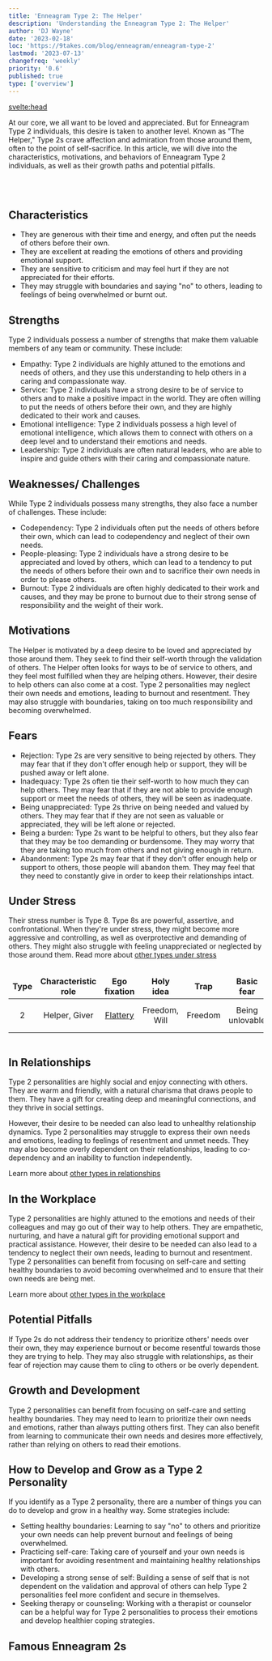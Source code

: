 ```yaml
---
title: 'Enneagram Type 2: The Helper'
description: 'Understanding the Enneagram Type 2: The Helper'
author: 'DJ Wayne'
date: '2023-02-18'
loc: 'https://9takes.com/blog/enneagram/enneagram-type-2'
lastmod: '2023-07-13'
changefreq: 'weekly'
priority: '0.6'
published: true
type: ['overview']
---
```


<svelte:head>

<!-- <meta property="og:image" content="" /> -->
  <link rel="canonical" href="https://9takes.com/blog/enneagram/enneagram-type-2">
</svelte:head>
<script>
	import  Carousel  from "../../lib/components/molecules/Carousel.svelte";
    import FamousTypes from "../../lib/components/molecules/FamousTypes.svelte";
    import MarqueeHorizontal from "../../lib/components/atoms/MarqueeHorizontal.svelte";
</script>

<p class="firstLetter">At our core, we all want to be loved and appreciated. But for Enneagram Type 2 individuals, this desire is taken to another level. Known as "The Helper," Type 2s crave affection and admiration from those around them, often to the point of self-sacrifice. In this article, we will dive into the characteristics, motivations, and behaviors of Enneagram Type 2 individuals, as well as their growth paths and potential pitfalls.</p>

<br>
<Carousel type={2} gridDisplay={true} />
<br>

## Characteristics

- They are generous with their time and energy, and often put the needs of others before their own.
- They are excellent at reading the emotions of others and providing emotional support.
- They are sensitive to criticism and may feel hurt if they are not appreciated for their efforts.
- They may struggle with boundaries and saying "no" to others, leading to feelings of being overwhelmed or burnt out.

## Strengths

Type 2 individuals possess a number of strengths that make them valuable members of any team or community. These include:

- Empathy: Type 2 individuals are highly attuned to the emotions and needs of others, and they use this understanding to help others in a caring and compassionate way.
- Service: Type 2 individuals have a strong desire to be of service to others and to make a positive impact in the world. They are often willing to put the needs of others before their own, and they are highly dedicated to their work and causes.
- Emotional intelligence: Type 2 individuals possess a high level of emotional intelligence, which allows them to connect with others on a deep level and to understand their emotions and needs.
- Leadership: Type 2 individuals are often natural leaders, who are able to inspire and guide others with their caring and compassionate nature.

## Weaknesses/ Challenges

While Type 2 individuals possess many strengths, they also face a number of challenges. These include:

- Codependency: Type 2 individuals often put the needs of others before their own, which can lead to codependency and neglect of their own needs.
- People-pleasing: Type 2 individuals have a strong desire to be appreciated and loved by others, which can lead to a tendency to put the needs of others before their own and to sacrifice their own needs in order to please others.
- Burnout: Type 2 individuals are often highly dedicated to their work and causes, and they may be prone to burnout due to their strong sense of responsibility and the weight of their work.

<div>
<MarqueeHorizontal displayList={[{name: 'at a party', link: '/blog/enneagram/enneagram-types-at-party'}, {name: 'in stress', link: '/blog/enneagram/enneagram-types-in-stress'}, {name: 'being ghosted', link: '/blog/enneagram/enneagram-types-being-ghosted'}, {name: 'strengths and weaknesses', link: '/blog/enneagram/enneagram-strengths-and-weaknesses'}, {name: 'communication styles', link: '/blog/enneagram/enneagram-communication-styles'} ]} />
</div>

## Motivations

The Helper is motivated by a deep desire to be loved and appreciated by those around them. They seek to find their self-worth through the validation of others. The Helper often looks for ways to be of service to others, and they feel most fulfilled when they are helping others. However, their desire to help others can also come at a cost. Type 2 personalities may neglect their own needs and emotions, leading to burnout and resentment. They may also struggle with boundaries, taking on too much responsibility and becoming overwhelmed.

## Fears

- Rejection: Type 2s are very sensitive to being rejected by others. They may fear that if they don't offer enough help or support, they will be pushed away or left alone.
- Inadequacy: Type 2s often tie their self-worth to how much they can help others. They may fear that if they are not able to provide enough support or meet the needs of others, they will be seen as inadequate.
- Being unappreciated: Type 2s thrive on being needed and valued by others. They may fear that if they are not seen as valuable or appreciated, they will be left alone or rejected.
- Being a burden: Type 2s want to be helpful to others, but they also fear that they may be too demanding or burdensome. They may worry that they are taking too much from others and not giving enough in return.
- Abandonment: Type 2s may fear that if they don't offer enough help or support to others, those people will abandon them. They may feel that they need to constantly give in order to keep their relationships intact.

## Under Stress

Their stress number is Type 8. Type 8s are powerful, assertive, and confrontational. When they're under stress, they might become more aggressive and controlling, as well as overprotective and demanding of others. They might also struggle with feeling unappreciated or neglected by those around them. Read more about <a href="/blog/enneagram/enneagram-stress-number">other types under stress </a>

<div class="scroll-table">

| Type | Characteristic role | Ego fixation                                       | Holy idea     | Trap    | Basic fear      | Basic desire           | [Temptation](https://en.wikipedia.org/wiki/Temptation)                                   | [Vice](https://en.wikipedia.org/wiki/Seven_deadly_sins)/Passion | [Virtue](https://en.wikipedia.org/wiki/Virtue)     | Stress/ Disintegration | Security/ Integration |
| ---- | ------------------- | -------------------------------------------------- | ------------- | ------- | --------------- | ---------------------- | ---------------------------------------------------------------------------------------- | --------------------------------------------------------------- | -------------------------------------------------- | ---------------------- | --------------------- |
| 2    | Helper, Giver       | [Flattery](https://en.wikipedia.org/wiki/Flattery) | Freedom, Will | Freedom | Being unlovable | To feel worthy of love | Deny own needs, [manipulation](https://en.wikipedia.org/wiki/Psychological_manipulation) | [Pride](https://en.wikipedia.org/wiki/Pride)                    | [Humility](https://en.wikipedia.org/wiki/Humility) | 8                      | 4                     |

</div>

## In Relationships

Type 2 personalities are highly social and enjoy connecting with others. They are warm and friendly, with a natural charisma that draws people to them. They have a gift for creating deep and meaningful connections, and they thrive in social settings.

However, their desire to be needed can also lead to unhealthy relationship dynamics. Type 2 personalities may struggle to express their own needs and emotions, leading to feelings of resentment and unmet needs. They may also become overly dependent on their relationships, leading to co-dependency and an inability to function independently.

Learn more about [other types in relationships](/blog/enneagram/enneagram-types-in-relationships)

## In the Workplace

Type 2 personalities are highly attuned to the emotions and needs of their colleagues and may go out of their way to help others. They are empathetic, nurturing, and have a natural gift for providing emotional support and practical assistance. However, their desire to be needed can also lead to a tendency to neglect their own needs, leading to burnout and resentment. Type 2 personalities can benefit from focusing on self-care and setting healthy boundaries to avoid becoming overwhelmed and to ensure that their own needs are being met.

Learn more about [other types in the workplace](/blog/enneagram/enneagram-types-working-in-teams)

## Potential Pitfalls

If Type 2s do not address their tendency to prioritize others' needs over their own, they may experience burnout or become resentful towards those they are trying to help. They may also struggle with relationships, as their fear of rejection may cause them to cling to others or be overly dependent.

## Growth and Development

Type 2 personalities can benefit from focusing on self-care and setting healthy boundaries. They may need to learn to prioritize their own needs and emotions, rather than always putting others first. They can also benefit from learning to communicate their own needs and desires more effectively, rather than relying on others to read their emotions.

## How to Develop and Grow as a Type 2 Personality

If you identify as a Type 2 personality, there are a number of things you can do to develop and grow in a healthy way. Some strategies include:

- Setting healthy boundaries: Learning to say "no" to others and prioritize your own needs can help prevent burnout and feelings of being overwhelmed.
- Practicing self-care: Taking care of yourself and your own needs is important for avoiding resentment and maintaining healthy relationships with others.
- Developing a strong sense of self: Building a sense of self that is not dependent on the validation and approval of others can help Type 2 personalities feel more confident and secure in themselves.
- Seeking therapy or counseling: Working with a therapist or counselor can be a helpful way for Type 2 personalities to process their emotions and develop healthier coping strategies.

## Famous Enneagram 2s

<FamousTypes type={2} />

<!-- ## Psychologist Studies Relevant to the Enneagram 2
- Personality is composed of nature and nurture: categorized as desire to be helpful and loved as it pertains to understanding the factors that shape a person's personality - Francis Galton
- The family is the "factory" where people are made by Virginia Satir. Virginia Satir's work was centered around family therapy and improving family relationships, which aligns with the core fear of type twos - fear of being unloved. Type twos have a strong desire to be loved and needed, and often seek to fulfill those desires through helping others and building close relationships. Virginia Satir's work on family dynamics and improving family relationships reflects this desire to help and be loved. -->

<div>
<script type="application/ld+json">
{
  "@context": "http://schema.org",
  "@graph": [
    {
      "type": "Person",
      "characteristics": [
        "Generous with time and energy",
        "Prioritizes the needs of others",
        "Excellent at reading the emotions of others",
        "Sensitive to criticism",
        "Struggles with boundaries and saying 'no'"
      ],
      "description": "Enneagram Type 2, known as 'The Helper', is a personality type characterized by a strong desire to be loved and appreciated by others.",
      "fears": [
        "Rejection",
        "Inadequacy",
        "Being unappreciated",
        "Being a burden",
        "Abandonment"
      ],
      "growthAndDevelopment": [
        "Focusing on self-care",
        "Setting healthy boundaries",
        "Prioritizing own needs",
        "Communicating needs and desires effectively"
      ],
      "howToDevelopAndGrow": [
        "Setting healthy boundaries",
        "Practicing self-care",
        "Developing a strong sense of self",
        "Seeking therapy or counseling"
      ],
      "motivations": [
        "Desire to be loved and appreciated",
        "Validation from others",
        "Fulfillment from helping others"
      ],
      "name": "Enneagram Type 2",
      "relationshipTraits": [
        "Highly social",
        "Warm and friendly",
        "Natural charisma",
        "Creates deep and meaningful connections",
        "Struggles to express own needs",
        "Prone to co-dependency"
      ],
      "strengths": [
        "Empathy",
        "Service",
        "Emotional intelligence",
        "Leadership"
      ],
      "weaknesses": [
        "Codependency",
        "People-pleasing",
        "Burnout"
      ],
      "workplaceTraits": [
        "Attuned to emotions and needs of colleagues",
        "Empathetic and nurturing",
        "Provides emotional support and practical assistance",
        "May neglect own needs"
      ]
    },
    {
      "type": "BlogPosting",
      "articleBody": {
        "type": "ItemList",
        "itemListElement": [
          {
            "type": "Section",
            "name": "Characteristics",
            "position": 1
          },
          {
            "type": "Section",
            "name": "Strengths",
            "position": 2
          },
          {
            "type": "Section",
            "name": "Weaknesses/Challenges",
            "position": 3
          },
          {
            "type": "Section",
            "name": "Motivations",
            "position": 4
          },
          {
            "type": "Section",
            "name": "Fears",
            "position": 5
          },
          {
            "type": "Table",
            "name": "Enneagram Type 2 Attributes",
            "position": 6
          },
          {
            "type": "Section",
            "name": "In Relationships",
            "position": 7
          },
          {
            "type": "Section",
            "name": "In the Workplace",
            "position": 8
          },
          {
            "type": "Section",
            "name": "Growth and Development",
            "position": 9
          },
          {
            "type": "ItemList",
            "name": "How to Develop and Grow as a Type 2 Personality",
            "position": 10
          }
        ],
        "name": "Enneagram Type 2 Overview Sections"
      },
      "author": {
        "type": "Person",
        "name": "DJ Wayne"
      },
      "dateModified": "2023-07-13",
      "datePublished": "2023-2-18",
      "description": "A comprehensive overview of Enneagram Type 2 individuals, including their characteristics, strengths, weaknesses, motivations, fears, relationships, workplace behavior, potential pitfalls, growth, and development",
      "headline": "Enneagram Type 2 Overview: Characteristics, Strengths, Weaknesses, and Growth",
      "keywords": [
        "Type 2",
        "Helper",
        "characteristics",
        "strengths",
        "weaknesses",
        "motivations",
        "fears",
        "relationships",
        "workplace",
        "growth",
        "development",
        "stress"
      ],
      "mainEntity": [
        {
          "type": "Question",
          "acceptedAnswer": {
            "type": "Answer",
            "text": "Enneagram Type 2 individuals, also known as 'The Helper,' are characterized by their empathy, service-oriented nature, emotional intelligence, and leadership. They are generous with their time and energy, often putting others' needs before their own, and excel at reading and providing emotional support."
          },
          "name": "What are the key characteristics of Enneagram Type 2 personalities?"
        },
        {
          "type": "Question",
          "acceptedAnswer": {
            "type": "Answer",
            "text": "Enneagram Type 2 individuals face challenges such as codependency, people-pleasing, and burnout. They often prioritize others' needs over their own, leading to neglect of their personal needs and a strong desire for appreciation from others. This can result in a tendency to overcommit and experience burnout."
          },
          "name": "What are the main challenges and weaknesses of Enneagram Type 2 individuals?"
        },
        {
          "type": "Question",
          "acceptedAnswer": {
            "type": "Answer",
            "text": "Type 2 personalities can focus on self-care, setting healthy boundaries, prioritizing their own needs, and improving communication skills. Developing a strong sense of self not dependent on others' validation can also help them feel more secure. Seeking therapy or counseling can provide additional support for emotional processing and developing healthier coping strategies."
          },
          "name": "How can Enneagram Type 2 individuals grow and develop?"
        }
      ],
      "mainEntityOfPage": {
        "id": "https://9takes.com/blog/enneagram/enneagram-type-2",
        "type": "WebPage"
      },
      "publisher": {
        "type": "Organization",
        "logo": {
          "type": "ImageObject",
          "url": "https://9takes.com/brand/darkRubix.png"
        },
        "name": "9takes"
      }
    }
  ]
}
</script>
</div>

<style>

.scroll-table {
    overflow-x: scroll;
}
tr {

    border: var(--classic-border);
    text-align: center;
}
td {

    border: var(--classic-border);
    text-align: center;
}
th {

    border: var(--classic-border);
    text-align: center;
}

.scroll-table::-webkit-scrollbar {
    width: 1rem;
}

.scroll-table::-webkit-scrollbar-track {
    box-shadow: 0 0 .2rem var(--color-p-origin);
    border-radius:5px;
}

.scroll-table::-webkit-scrollbar-thumb {
    background-color: var(--color-p-origin);
    border-radius:5px
}

</style>

<!-- links https://en.wikipedia.org/wiki/Virginia_Satir -->

<!-- link to this article https://www.psychologytoday.com/us/blog/progress-notes/201908/remembering-family-therapist-guru-virginia-satir -->

<!-- Conjoint family therapy
Peoplemaking -->
